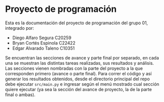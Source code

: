 # Proyecto de programación

Esta es la documentación del proyecto de programación del grupo 01, integrado por:

- Diego Alfaro Segura C20259
- Bryan Cortés Espinola C22422
- Edgar Alvarado Taleno C10351

Se encuentran las secciones de avance y parte final por separado, en cada una se muestran las distintas tareas realizadas, sus resultados y análisis. Las secciones vienen nombradas con la parte del proyecto a la que corresponden primero (avance o parte final). Para correr el código y así generar los resultados obtenidos, desde el directorio principal del repo debe ejecutar `src/main.py` e ingresar según el menú mostrado cual sección quiere ejecutar (ya sea la sección del avance de proyecto, la de la parte final o ambas).